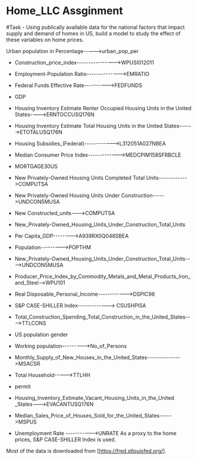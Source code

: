 # Home_LLC Assginment

#Task - Using publically available data for the national factors that impact supply and demand of homes in US, build a model to study the effect of these variables on home prices.

 Urban population in Percentage----->urban_pop_per

*   Construction_price_index---------------->WPUSI012011
*   Employment-Population Ratio-------------->EMRATIO

*    Federal Funds Effective Rate---------->FEDFUNDS
*    GDP
*  Housing Inventory Estimate Renter Occupied Housing Units in the United States---->ERNTOCCUSQ176N	

* Housing Inventory Estimate Total Housing Units in the United States------>ETOTALUSQ176N	

*    Housing Subsidies_(Federal)------------>L312051A027NBEA

*    Median Consumer Price Index------------->MEDCPIM158SFRBCLE

*   MORTGAGE30US

* New Privately-Owned Housing Units Completed Total Units------------>COMPUTSA

*  New Privately-Owned Housing Units Under Construction----->UNDCON5MUSA

*    New Constructed_units--->COMPUTSA

*  New_Privately-Owned_Housing_Units_Under_Construction_Total_Units

*  Per Capita_GDP-------->A939RX0Q048SBEA

*  Population--------->POPTHM

*  New_Privately-Owned_Housing_Units_Under_Construction_Total_Units---->UNDCON5MUSA

* Producer_Price_Index_by_Commodity_Metals_and_Metal_Products_Iron_and_Steel-->WPU101

* Real Disposable_Personal_Income------------>DSPIC96

* S&P CASE-SHILLER Index-------------> CSUSHPISA

* Total_Construction_Spending_Total_Construction_in_the_United_States---->TTLCONS

* US population gender

* Working population--------->No_of_Persons

* Monthly_Supply_of_New_Houses_in_the_United_States-------------->MSACSR
* Total Household----->TTLHH
*  permit
*  Housing_Inventory_Estimate_Vacant_Housing_Units_in_the_United _States--->EVACANTUSQ176N

*  Median_Sales_Price_of_Houses_Sold_for_the_United_States----->MSPUS
*  Unemployment Rate ----------->UNRATE
As a proxy to the home prices, S&P CASE-SHILLER Index is used.

Most of the data is downloaded from [https://fred.stlouisfed.org/].

